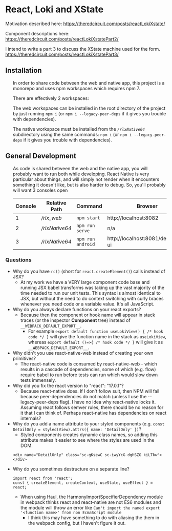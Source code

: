 # React, Loki and XState

Motivation described here:
https://theredcircuit.com/posts/reactLokiXstate/

Component descriptions here:
https://theredcircuit.com/posts/reactLokiXstatePart2/

I intend to write a part 3 to discuss the XState machine used for the form.
https://theredcircuit.com/posts/reactLokiXstatePart3/

## Installation

<ul>

In order to share code between the web and native app, this project is a monorepo and uses npm workspaces which requires npm 7.

There are effectively 2 workspaces:

The web workspaces can be installed in the root directory of the project by just running `npm i` (or `npm i --legacy-peer-deps` if it gives you trouble with dependencies).

The native workspace must be installed from the _`/rlxNative64`_ subdirectory using the same commands:
`npm i` (or `npm i --legacy-peer-deps` if it gives you trouble with dependencies).

</ul>

## General Development

<ul>
As code is shared between the web and the native app, you will probably want to run both while developing. React Native is very particular about things, and will simply not render when it encounters something it doesn't like, but is also harder to debug.
So, you'll probably will want 3 consoles open

| Console | Relative Path  | Command           | Browser                           |
| ------- | -------------- | ----------------- | --------------------------------- |
| 1       | _/rlx_web_     | `npm start`       | http://localhost:8082             |
| 2       | _/rlxNative64_ | `npm run serve`   | n/a                               |
| 3       | _/rlxNative64_ | `npm run android` | http://localhost:8081/debugger-ui |

</ul>

### Questions

-   Why do you have `rc()` (short for `react.createElement()`) calls instead of JSX?
    -   At my work we have a VERY large component code base and running JSX babel transforms was taking up the vast majority of the time needed to run our unit tests. This syntax is almost identical to JSX, but without the need to do context switching with curly braces whenever you need code or a variable value. It's all JavaScript.
-   Why do you always declare functions on your react exports?
    -   Because then the component or hook name will appear in stack traces (or the inspector **Component** tree) instead of `__WEBPACK_DEFAULT_EXPORT__`.
        -   For example `export default function useLokiView() { /* hook code */ }` will give the function name in the stack as `useLokiView`, whereas `export default ()=>{ /* hook code */ }` will give it as `__WEBPACK_DEFAULT_EXPORT__`.
-   Why didn't you use react-native-web instead of creating your own primitives?
    -   The react-native code is consumed by react-native-web - which results in a cascade of dependencies, some of which (e.g. flow) require babel to run before tests can run which would slow down tests immensely.
-   Why did you fix the react version to "react": "17.0.1"?
    -   Because react-native does. If I don't follow suit, then NPM will fail because peer-dependencies do not match (unless I use the --legacy-peer-deps flag). I have no idea why react-native locks it. Assuming react follows semver rules, there should be no reason for it that I can think of. Perhaps react-native has dependencies on react internals?
-   Why do you add a name attribute to your styled components (e.g. `const DetailOnly = styled(View).attrs({ name: 'DetailOnly' })`?
    -   Styled components creates dynamic class names, so adding this attribute makes it easier to see where the styles are used in the DOM.
    ```
    <div name="DetailOnly" class="sc-gKsewC sc-iwyYcG dgHSZG kiLTkw"></div>
    ```
-   Why do you sometimes destructure on a separate line?
    ```
    import react from 'react';
    const { createElement, createContext, useState, useEffect } = react;
    ```
    -   When using Haul, the HarmonyImportSpecifierDependency module in webpack thinks react and react-native are not ES6 modules and the module will throw an error like `Can't import the named export '<function name>' from non EcmaScript module`
        -   I think this may have something to do with aliasing the them in the webpack config, but I haven't figure it out.
